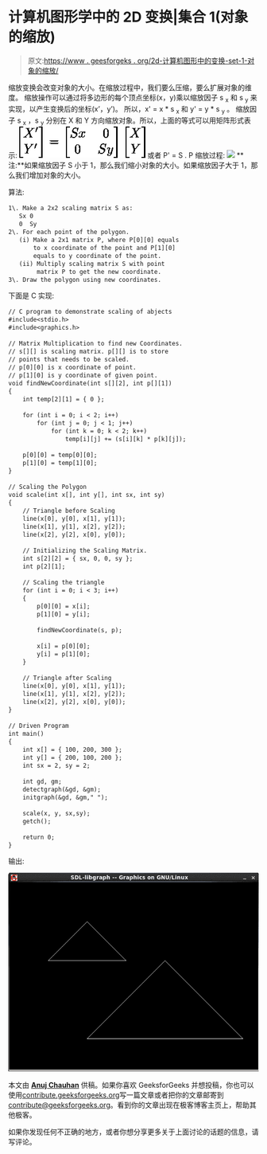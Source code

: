 # 计算机图形学中的 2D 变换|集合 1(对象的缩放)

> 原文:[https://www . geesforgeks . org/2d-计算机图形中的变换-set-1-对象的缩放/](https://www.geeksforgeeks.org/2d-transformation-in-computer-graphics-set-1-scaling-of-objects/)

缩放变换会改变对象的大小。在缩放过程中，我们要么压缩，要么扩展对象的维度。
缩放操作可以通过将多边形的每个顶点坐标(x，y)乘以缩放因子 s <sub>x</sub> 和 s <sub>y</sub> 来实现，以产生变换后的坐标(x’，y’)。
所以，x' = x * s <sub>x</sub> 和 y' = y * s <sub>y</sub> 。
缩放因子 s <sub>x</sub> ，s <sub>y</sub> 分别在 X 和 Y 方向缩放对象。所以，上面的等式可以用矩阵形式表示:
![ \begin{bmatrix} X'\\ Y'  \end{bmatrix}=\begin{bmatrix} Sx & 0 \\  0 & Sy \end{bmatrix}\begin{bmatrix} X\\ Y  \end{bmatrix} ](img/ad69280e2ea35cedc926fa7dc8c15c49.png "Rendered by QuickLaTeX.com")
或者 P' = S . P
缩放过程:
![](img/c5143aa33612fdcdea376154d4905647.png)
**注:**如果缩放因子 S 小于 1，那么我们缩小对象的大小。如果缩放因子大于 1，那么我们增加对象的大小。

算法:

```
1\. Make a 2x2 scaling matrix S as:
   Sx 0
   0  Sy
2\. For each point of the polygon.
   (i) Make a 2x1 matrix P, where P[0][0] equals 
       to x coordinate of the point and P[1][0] 
       equals to y coordinate of the point.
   (ii) Multiply scaling matrix S with point 
        matrix P to get the new coordinate.
3\. Draw the polygon using new coordinates.

```

下面是 C 实现:

```
// C program to demonstrate scaling of abjects
#include<stdio.h>
#include<graphics.h>

// Matrix Multiplication to find new Coordinates.
// s[][] is scaling matrix. p[][] is to store
// points that needs to be scaled.
// p[0][0] is x coordinate of point.
// p[1][0] is y coordinate of given point.
void findNewCoordinate(int s[][2], int p[][1])
{
    int temp[2][1] = { 0 };

    for (int i = 0; i < 2; i++)
        for (int j = 0; j < 1; j++)
            for (int k = 0; k < 2; k++)
                temp[i][j] += (s[i][k] * p[k][j]);

    p[0][0] = temp[0][0];
    p[1][0] = temp[1][0];
}

// Scaling the Polygon
void scale(int x[], int y[], int sx, int sy)
{
    // Triangle before Scaling
    line(x[0], y[0], x[1], y[1]);
    line(x[1], y[1], x[2], y[2]);
    line(x[2], y[2], x[0], y[0]);

    // Initializing the Scaling Matrix.
    int s[2][2] = { sx, 0, 0, sy };
    int p[2][1];

    // Scaling the triangle
    for (int i = 0; i < 3; i++)
    {
        p[0][0] = x[i];
        p[1][0] = y[i];

        findNewCoordinate(s, p);

        x[i] = p[0][0];
        y[i] = p[1][0];
    }

    // Triangle after Scaling
    line(x[0], y[0], x[1], y[1]);
    line(x[1], y[1], x[2], y[2]);
    line(x[2], y[2], x[0], y[0]);
}

// Driven Program
int main()
{
    int x[] = { 100, 200, 300 };
    int y[] = { 200, 100, 200 };
    int sx = 2, sy = 2;

    int gd, gm;
    detectgraph(&gd, &gm);
    initgraph(&gd, &gm," ");

    scale(x, y, sx,sy);
    getch();

    return 0;
}
```

输出:

![](img/b75e5617da1336a6325d967b6d22009d.png)

本文由 **[Anuj Chauhan](https://www.facebook.com/anuj0503)** 供稿。如果你喜欢 GeeksforGeeks 并想投稿，你也可以使用[contribute.geeksforgeeks.org](http://www.contribute.geeksforgeeks.org)写一篇文章或者把你的文章邮寄到 contribute@geeksforgeeks.org。看到你的文章出现在极客博客主页上，帮助其他极客。

如果你发现任何不正确的地方，或者你想分享更多关于上面讨论的话题的信息，请写评论。